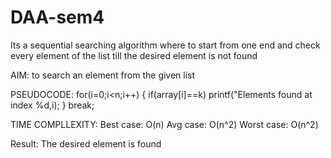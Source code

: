 # DAA-sem4
Its a sequential searching algorithm where to start from one end and check every element of the list till the desired element is not found

AIM: to search an element from the given list

PSEUDOCODE:
 for(i=0;i<n;i++)
 {
    if(array[i]==k)
      printf("Elements found at index %d,i);
 }
 break;
 
 TIME COMPLLEXITY:
 Best case: O(n)
 Avg case: O(n^2)
 Worst case: O(n^2)
 
 Result: The desired element is found
